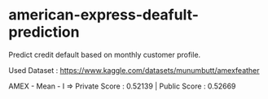 # american-express-deafult-prediction
Predict credit default based on monthly customer profile.

Used Dataset : https://www.kaggle.com/datasets/munumbutt/amexfeather

AMEX - Mean - I => Private Score : 0.52139 | Public Score : 0.52669
